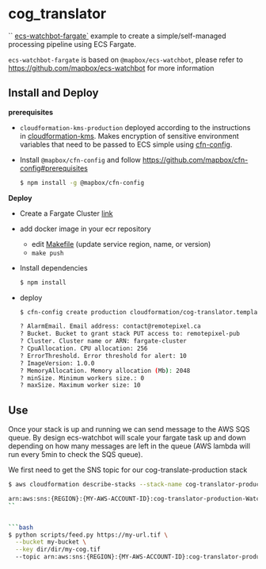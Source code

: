 cog_translator
==============
``
[ecs-watchbot-fargate`](https://github.com/vincentsarago/ecs-watchbot-fargate) example to create a simple/self-managed processing pipeline using ECS Fargate.

`ecs-watchbot-fargate` is based on `@mapbox/ecs-watchbot`, please refer to https://github.com/mapbox/ecs-watchbot for more information

Install and Deploy
------------------

**prerequisites**

- `cloudformation-kms-production` deployed according to the instructions in [cloudformation-kms](https://github.com/mapbox/cloudformation-kms). Makes encryption of sensitive environment variables that need to be passed to ECS simple using [cfn-config](https://github.com/mapbox/cfn-config).

- Install `@mapbox/cfn-config` and follow https://github.com/mapbox/cfn-config#prerequisites

  ```bash
  $ npm install -g @mapbox/cfn-config
  ```

**Deploy**
- Create a Fargate Cluster [link](link)

- add docker image in your ecr repository
  - edit [Makefile](https://github.com/vincentsarago/cog-translator/blob/master/Makefile) (update service region, name, or version)
  - `make push`

- Install dependencies

  ```bash
  $ npm install
  ```

- deploy

  ```bash
  $ cfn-config create production cloudformation/cog-translator.template.js -c mybucket-configs

  ? AlarmEmail. Email address: contact@remotepixel.ca
  ? Bucket. Bucket to grant stack PUT access to: remotepixel-pub
  ? Cluster. Cluster name or ARN: fargate-cluster
  ? CpuAllocation. CPU allocation: 256
  ? ErrorThreshold. Error threshold for alert: 10
  ? ImageVersion: 1.0.0
  ? MemoryAllocation. Memory allocation (Mb): 2048
  ? minSize. Minimum workers size.: 0
  ? maxSize. Maximum worker size: 10
  ```


Use
---

Once your stack is up and running we can send message to the AWS SQS queue. By design ecs-watchbot will scale your fargate task up and down depending on how many messages are left in the queue (AWS lambda will run every 5min to check the SQS queue).

We first need to get the SNS topic for our cog-translate-production stack

```bash
$ aws cloudformation describe-stacks --stack-name cog-translator-production | jq -r '.Stacks[0].Outputs[] | select(.OutputKey == "SnsTopic") | .OutputValue'

arn:aws:sns:{REGION}:{MY-AWS-ACCOUNT-ID}:cog-translator-production-WatchbotTopic-{STACK-VERSION}
``


```bash
$ python scripts/feed.py https://my-url.tif \
  --bucket my-bucket \
  --key dir/dir/my-cog.tif
  --topic arn:aws:sns:{REGION}:{MY-AWS-ACCOUNT-ID}:cog-translator-production-WatchbotTopic-{STACK-VERSION}
```
